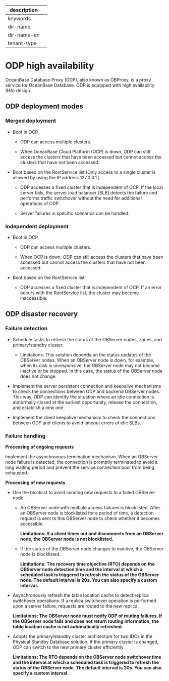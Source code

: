 |description||
|---|---|
|keywords||
|dir-name||
|dir-name-en||
|tenant-type||

# ODP high availability

OceanBase Database Proxy (ODP), also known as OBProxy, is a proxy service for OceanBase Database. ODP is equipped with high availability (HA) design.

## ODP deployment modes

### Merged deployment

* Boot in OCP

   * ODP can access multiple clusters.

   * When OceanBase Cloud Platform (OCP) is down, ODP can still access the clusters that have been accessed but cannot access the clusters that have not been accessed.

* Boot based on the RootService list (Only access to a single cluster is allowed by using the IP address 127.0.0.1.)

   * ODP accesses a fixed cluster that is independent of OCP. If the local server fails, the server load balancer (SLB) detects the failure and performs traffic switchover without the need for additional operations of ODP.

   * Server failures in specific scenarios can be handled.

### Independent deployment

* Boot in OCP

   * ODP can access multiple clusters.

   * When OCP is down, ODP can still access the clusters that have been accessed but cannot access the clusters that have not been accessed.

* Boot based on the RootService list

   * ODP accesses a fixed cluster that is independent of OCP. If an error occurs with the RootService list, the cluster may become inaccessible.

## ODP disaster recovery

### Failure detection

* Schedule tasks to refresh the status of the OBServer nodes, zones, and primary/standby cluster.

   * Limitations: This solution depends on the status updates of the OBServer nodes. When an OBServer node is down, for example, when its disk is unresponsive, the OBServer node may not become inactive or be stopped. In this case, the status of the OBServer node does not change.

* Implement the server persistent connection and keepalive mechanisms to check the connections between ODP and backend OBServer nodes. This way, ODP can identify the situation where an idle connection is abnormally closed at the earliest opportunity, release the connection, and establish a new one.

* Implement the client keepalive mechanism to check the connections between ODP and clients to avoid timeout errors of idle SLBs.

### Failure handling

**Processing of ongoing requests**

Implement the asynchronous termination mechanism. When an OBServer node failure is detected, the connection is promptly terminated to avoid a long waiting period and prevent the service connection pool from being exhausted.

**Processing of new requests**

* Use the blocklist to avoid sending new requests to a failed OBServer node.

   * An OBServer node with multiple access failures is blocklisted. After an OBServer node is blocklisted for a period of time, a detection request is sent to this OBServer node to check whether it becomes accessible.

      **Limitations: If a client times out and disconnects from an OBServer node, the OBServer node is not blocklisted.**

   * If the status of the OBServer node changes to inactive, the OBServer node is blocklisted.

      **Limitations: The recovery time objective (RTO) depends on the OBServer node detection time and the interval at which a scheduled task is triggered to refresh the status of the OBServer node. The default interval is 20s. You can also specify a custom interval.**

* Asynchronously refresh the table location cache to detect replica switchover operations. If a replica switchover operation is performed upon a server failure, requests are routed to the new replica.

   **Limitations: The OBServer node must notify ODP of routing failures. If the OBServer node fails and does not return routing information, the table location cache is not automatically refreshed.**

* Adopts the primary/standby cluster architecture for two IDCs in the Physical Standby Database solution. If the primary cluster is changed, ODP can switch to the new primary cluster efficiently.

   **Limitations: The RTO depends on the OBServer node switchover time and the interval at which a scheduled task is triggered to refresh the status of the OBServer node. The default interval is 20s. You can also specify a custom interval.**